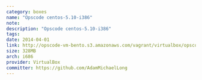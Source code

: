 ```yaml
---
category: boxes
name: "Opscode centos-5.10-i386"
note: 
description: "Opscode centos-5.10-i386"
tags:
date: 2014-04-01
link: http://opscode-vm-bento.s3.amazonaws.com/vagrant/virtualbox/opscode_centos-5.10-i386_chef-provisionerless.box
size: 328MB
arch: i686
provider: VirtualBox
committer: https://github.com/AdamMichaelLong
---
```

